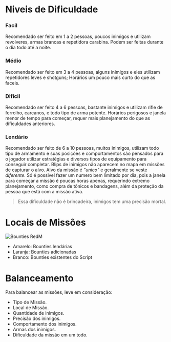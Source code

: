 # Niveis de Dificuldade

### Facil
Recomendado ser feito em 1 a 2 pessoas, poucos inimigos e utilizam revolveres, armas brancas e repetidora carabina. Podem ser feitas durante o dia todo até a noite.

### Médio
Recomendado ser feito em 3 a 4 pessoas, alguns inimigos e eles utilizam repetidores leves e shotguns; Horários um pouco mais curto do que as faceis.

### Difícil
Recomendado ser feito 4 a 6 pessoas, bastante inimigos e utilizam rifle de ferrolho, carcanos, e todo tipo de arma potente. Horários perigosos e janela menor de tempo para começar, requer mais planejamento do que as dificuldades anteriores.

### Lendário
Recomendado ser feito de 6 a 10 pessoas, muitos inimigos, utilizam todo tipo de armamento e suas posições e comportamentos são pensados para o jogador utilizar estratégias e diversos tipos de equipamento para conseguir completar. Blips de inimigos não aparecem no mapa em missões de capturar o alvo. Alvo da missão é *"unico"* e geralmente se veste *diferente*. Só é possivel fazer um numero bem limitado por dia, pois a janela para começar a missão é poucas horas apenas, requerindo extremo planejamento, como compra de tônicos e bandagens, além da proteção da pessoa que está com a missão ativa.
> Essa dificuldade não é brincadeira, inimigos tem uma precisão mortal.

# Locais de Missões
![Bounties RedM](https://cdn.discordapp.com/attachments/1203390027456053260/1264311968249024733/redm_bounties.png?ex=669d69c7&is=669c1847&hm=ea6a8bf55a8d83e079382c25f23481b71da159bcfe5770634ee54152e9288426&)

- Amarelo: Bounties lendárias
- Laranja: Bounties adicionadas
- Branco: Bounties existentes do Script

# Balanceamento
Para balancear as missões, leve em consideração:

- Tipo de Missão.
- Local de Missão.
- Quantidade de inimigos.
- Precisão dos inimigos.
- Comportamento dos inimigos.
- Armas dos inimigos.
- Dificuldade da missão em um todo.